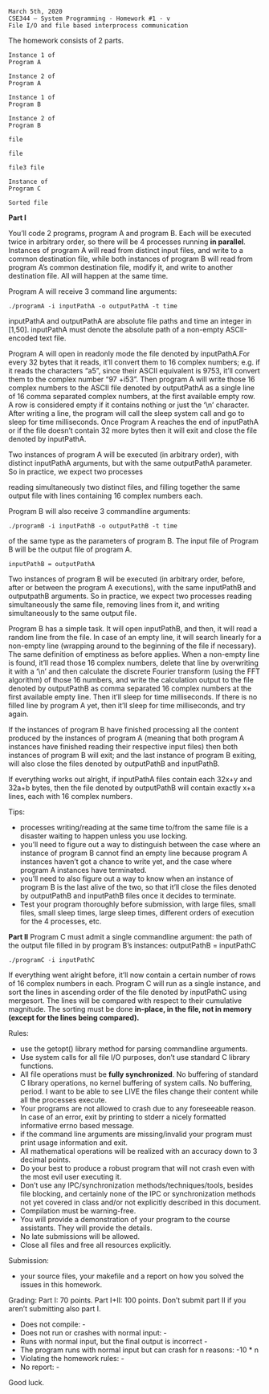 ```
March 5th, 2020
CSE344 – System Programming - Homework #1 - v
File I/O and file based interprocess communication
```
The homework consists of 2 parts.

```
Instance 1 of
Program A
```
```
Instance 2 of
Program A
```
```
Instance 1 of
Program B
```
```
Instance 2 of
Program B
```
```
file
```
```
file
```
```
file3 file
```
```
Instance of
Program C
```
```
Sorted file
```
**Part I**

You’ll code 2 programs, program A and program B. Each will be executed twice in arbitrary order,
so there will be 4 processes running **in parallel**. Instances of program A will read from distinct
input files, and write to a common destination file, while both instances of program B will read
from program A’s common destination file, modify it, and write to another destination file. All will
happen at the same time.

Program A will receive 3 command line arguments:

```
./programA -i inputPathA -o outputPathA -t time
```
inputPathA and outputPathA are absolute file paths and time an integer in [1,50].
inputPathA must denote the absolute path of a non-empty ASCII-encoded text file.

Program A will open in readonly mode the file denoted by inputPathA.For every 32 bytes that
it reads, it’ll convert them to 16 complex numbers; e.g. if it reads the characters “a5”, since their
ASCII equivalent is 9753, it’ll convert them to the complex number “97 +i53”. Then program A
will write those 16 complex numbers to the ASCII file denoted by outputPathA as a single line
of 16 comma separated complex numbers, at the first available empty row. A row is considered
empty if it contains nothing or just the ‘\n’ character. After writing a line, the program will call the
sleep system call and go to sleep for time milliseconds. Once Program A reaches the end of
inputPathA or if the file doesn’t contain 32 more bytes then it will exit and close the file
denoted by inputPathA.

Two instances of program A will be executed (in arbitrary order), with distinct inputPathA
arguments, but with the same outputPathA parameter. So in practice, we expect two processes


reading simultaneously two distinct files, and filling together the same output file with lines
containing 16 complex numbers each.

Program B will also receive 3 commandline arguments:

```
./programB -i inputPathB -o outputPathB -t time
```
of the same type as the parameters of program B. The input file of Program B will be the output file
of program A.

```
inputPathB = outputPathA
```
Two instances of program B will be executed (in arbitrary order, before, after or between the
program A executions), with the same inputPathB and outputpathB arguments. So in
practice, we expect two processes reading simultaneously the same file, removing lines from it, and
writing simultaneously to the same output file.

Program B has a simple task. It will open inputPathB, and then, it will read a random line from
the file. In case of an empty line, it will search linearly for a non-empty line (wrapping around to
the beginning of the file if necessary). The same definition of emptiness as before applies.
When a non-empty line is found, it’ll read those 16 complex numbers, delete that line by
overwriting it with a ‘\n’ and then calculate the discrete Fourier transform (using the FFT algorithm)
of those 16 numbers, and write the calculation output to the file denoted by outputPathB as
comma separated 16 complex numbers at the first available empty line. Then it’ll sleep for time
milliseconds. If there is no filled line by program A yet, then it’ll sleep for time milliseconds, and
try again.

If the instances of program B have finished processing all the content produced by the instances of
program A (meaning that both program A instances have finished reading their respective input
files) then both instances of program B will exit; and the last instance of program B exiting, will
also close the files denoted by outputPathB and inputPathB.

If everything works out alright, if inputPathA files contain each 32x+y and 32a+b bytes, then the
file denoted by outputPathB will contain exactly x+a lines, each with 16 complex numbers.

Tips:

- processes writing/reading at the same time to/from the same file is a disaster waiting to
    happen unless you use locking.
- you’ll need to figure out a way to distinguish between the case where an instance of program
    B cannot find an empty line because program A instances haven’t got a chance to write yet,
    and the case where program A instances have terminated.
- you’ll need to also figure out a way to know when an instance of program B is the last alive
    of the two, so that it’ll close the files denoted by outputPathB and inputPathB files
    once it decides to terminate.
- Test your program thoroughly before submission, with large files, small files, small sleep
    times, large sleep times, different orders of execution for the 4 processes, etc.

**Part II**
Program C must admit a single commandline argument: the path of the output file filled in by
program B’s instances: outputPathB = inputPathC


```
./programC -i inputPathC
```
If everything went alright before, it’ll now contain a certain number of rows of 16 complex numbers
in each. Program C will run as a single instance, and sort the lines in ascending order of the file
denoted by inputPathC using mergesort. The lines will be compared with respect to their
cumulative magnitude. The sorting must be done **in-place, in the file, not in memory (except for
the lines being compared).**

Rules:

- use the getopt() library method for parsing commandline arguments.
- Use system calls for all file I/O purposes, don’t use standard C library functions.
- All file operations must be **fully synchronized**. No buffering of standard C library
    operations, no kernel buffering of system calls. No buffering, period. I want to be able to see
    LIVE the files change their content while all the processes execute.
- Your programs are not allowed to crash due to any foreseeable reason. In case of an error,
    exit by printing to stderr a nicely formatted informative errno based message.
- if the command line arguments are missing/invalid your program must print usage
    information and exit.
- All mathematical operations will be realized with an accuracy down to 3 decimal points.
- Do your best to produce a robust program that will not crash even with the most evil user
    executing it.
- Don’t use any IPC/synchronization methods/techniques/tools, besides file blocking, and
    certainly none of the IPC or synchronization methods not yet covered in class and/or not
    explicitly described in this document.
- Compilation must be warning-free.
- You will provide a demonstration of your program to the course assistants. They will
    provide the details.
- No late submissions will be allowed.
- Close all files and free all resources explicitly.

Submission:

- your source files, your makefile and a report on how you solved the issues in this
    homework.

Grading:
Part I: 70 points.
Part I+II: 100 points.
Don’t submit part II if you aren’t submitting also part I.

- Does not compile: -
- Does not run or crashes with normal input: -
- Runs with normal input, but the final output is incorrect -
- The program runs with normal input but can crash for n reasons: -10 * n
- Violating the homework rules: -
- No report: -

Good luck.


